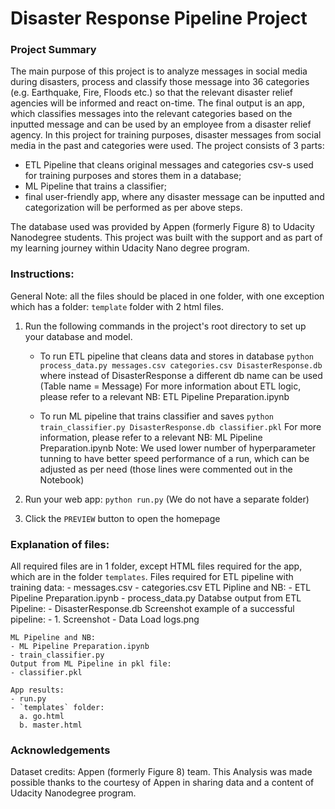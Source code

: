 # Disaster Response Pipeline Project

### Project Summary
The main purpose of this project is to analyze messages in social media during disasters, process and classify those message into 36 categories (e.g. Earthquake, Fire, Floods etc.) so that the relevant disaster relief agencies will be informed and react on-time. The final output is an app, which classifies messages into the relevant categories based on the inputted message and can be used by an employee from a disaster relief agency. In this project for training purposes, disaster messages from social media in the past and categories were used.
The project consists of 3 parts:
- ETL Pipeline that cleans original messages and categories csv-s used for training purposes and stores them in a database;
- ML Pipeline that trains a classifier;
- final user-friendly app, where any disaster message can be inputted and categorization will be performed as per above steps.

The database used was provided by Appen (formerly Figure 8) to Udacity Nanodegree students. This project was built with the support and as part of my learning journey within Udacity Nano degree program.

### Instructions:

General Note: all the files should be placed in one folder, with one exception which has a folder: `template` folder with 2 html files.

1. Run the following commands in the project's root directory to set up your database and model.

    - To run ETL pipeline that cleans data and stores in database
        `python process_data.py messages.csv categories.csv DisasterResponse.db`
        where instead of DisasterResponse a different db name can be used (Table name = Message)
        For more information about ETL logic, please refer to a relevant NB: ETL Pipeline Preparation.ipynb

    - To run ML pipeline that trains classifier and saves
        `python train_classifier.py DisasterResponse.db classifier.pkl`
      For more information, please refer to a relevant NB: ML Pipeline Preparation.ipynb
      Note: We used lower number of hyperparameter tunning to have better speed performance of a run, which can be adjusted as per need (those lines were commented out in the Notebook)
      
2. Run your web app: `python run.py`  (We do not have a separate folder)

3. Click the `PREVIEW` button to open the homepage

### Explanation of files:
All required files are in 1 folder, except HTML files required for the app, which are in the folder `templates`.
    Files required for ETL pipeline with training data:
    - messages.csv
    - categories.csv
    ETL Pipline and NB:
    - ETL Pipeline Preparation.ipynb
    - process_data.py
    Databse output from ETL Pipeline:
    - DisasterResponse.db
    Screenshot example of a successful pipeline:
    - 1. Screenshot - Data Load logs.png
    
    ML Pipeline and NB:    
    - ML Pipeline Preparation.ipynb
    - train_classifier.py
    Output from ML Pipeline in pkl file:
    - classifier.pkl

    App results:
    - run.py
    - `templates` folder:
      a. go.html
      b. master.html

### Acknowledgements
Dataset credits: Appen (formerly Figure 8) team. This Analysis was made possible thanks to the courtesy of Appen in sharing data and a content of Udacity Nanodegree program.